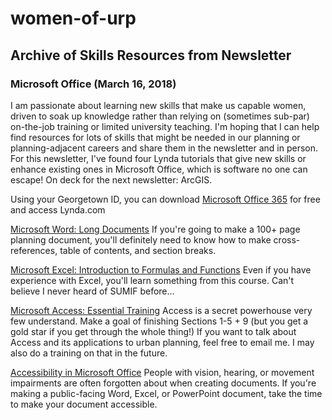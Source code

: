 # women-of-urp

## Archive of Skills Resources from Newsletter

### Microsoft Office (March 16, 2018)

I am passionate about learning new skills that make us capable women, driven to soak up knowledge rather than relying on (sometimes sub-par) on-the-job training or limited university teaching. I'm hoping that I can help find resources for lots of skills that might be needed in our planning or planning-adjacent careers and share them in the newsletter and in person. For this newsletter, I've found four Lynda tutorials that give new skills or enhance existing ones in Microsoft Office, which is software no one can escape! On deck for the next newsletter: ArcGIS.


Using your Georgetown ID, you can download [Microsoft Office 365](https://georgetown.onthehub.com/WebStore/Welcome.aspx) for free and access Lynda.com

[Microsoft Word: Long Documents](https://www.lynda.com/Office-tutorials/Word-2013-Creating-Long-Documents/167073-2.html?org=georgetown.edu) If you're going to make a 100+ page planning document, you'll definitely need to know how to make cross-references, table of contents, and section breaks.

[Microsoft Excel: Introduction to Formulas and Functions](https://www.lynda.com/Excel-tutorials/Excel-2016-Introduction-Formulas-Functions/576587-2.html?org=georgetown.edu) Even if you have experience with Excel, you'll learn something from this course. Can't believe I never heard of SUMIF before...

[Microsoft Access: Essential Training](https://www.lynda.com/Access-tutorials/Access-2013-Essential-Training/115857-2.html?org=georgetown.edu) Access is a secret powerhouse very few understand. Make a goal of finishing Sections 1-5 + 9 (but you get a gold star if you get through the whole thing!) If you want to talk about Access and its applications to urban planning, feel free to email me. I may also do a training on that in the future. 

[Accessibility in Microsoft Office](https://www.lynda.com/Office-tutorials/Creating-Accessible-Documents-Microsoft-Office/614288-2.html?org=georgetown.edu) People with vision, hearing, or movement impairments are often forgotten about when creating documents. If you're making a public-facing Word, Excel, or PowerPoint document, take the time to make your document accessible.

